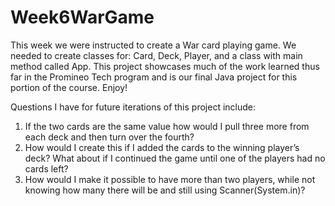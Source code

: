 # Week6WarGame

This week we were instructed to create a War card playing game. We needed to create classes for: Card, Deck, Player, and a class with main method called App. This project showcases much of the work learned thus far in the Promineo Tech program and is our final Java project for this portion of the course. Enjoy!

Questions I have for future iterations of this project include: 
1. If the two cards are the same value how would I pull three more from each deck and then turn over the fourth? 
2. How would I create this if I added the cards to the winning player’s deck? What about if I continued the game until one of the players had no cards left? 
3. How would I make it possible to have more than two players, while not knowing how many there will be and still using Scanner(System.in)? 
